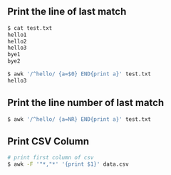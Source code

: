 ## Print the line of last match

```bash
$ cat test.txt
hello1
hello2
hello3
bye1
bye2

$ awk '/^hello/ {a=$0} END{print a}' test.txt
hello3
```

## Print the line number of last match

```bash
$ awk '/^hello/ {a=NR} END{print a}' test.txt
```

## Print CSV Column

```bash
# print first column of csv
$ awk -F '"*,"*' '{print $1}' data.csv
```